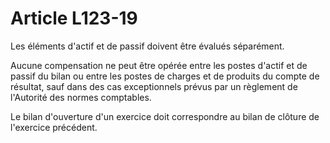 # Article L123-19

<p>Les éléments d'actif et de passif doivent être évalués séparément. </p><p>Aucune compensation ne peut être opérée entre les postes d'actif et de passif du bilan ou entre les postes de charges et de produits du compte de résultat, sauf dans des cas exceptionnels prévus par un règlement de l'Autorité des normes comptables. </p><p>Le bilan d'ouverture d'un exercice doit correspondre au bilan de clôture de l'exercice précédent.</p>